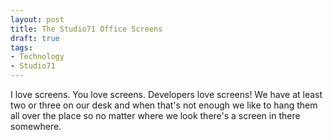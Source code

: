 ```yaml
---
layout: post
title: The Studio71 Office Screens
draft: true
tags:
- Technology
- Studio71
---
```


I love screens. You love screens. Developers love screens! We have at least two or three on our desk and when that's not enough we like to hang them all over the place so no matter where we look there's a screen in there somewhere.